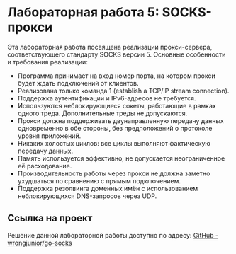 
# Лабораторная работа 5: SOCKS-прокси

Эта лабораторная работа посвящена реализации прокси-сервера, соответствующего стандарту SOCKS версии 5. Основные особенности и требования реализации:

- Программа принимает на вход номер порта, на котором прокси будет ждать подключений от клиентов.
- Реализована только команда 1 (establish a TCP/IP stream connection).
- Поддержка аутентификации и IPv6-адресов не требуется.
- Используются неблокирующиеся сокеты, работающие в рамках одного треда. Дополнительные треды не допускаются.
- Прокси должна поддерживать двунаправленную передачу данных одновременно в обе стороны, без предположений о протоколе уровня приложений.
- Никаких холостых циклов: все циклы выполняют фактическую передачу данных.
- Память используется эффективно, не допускается неограниченное её расходование.
- Производительность работы через прокси не должна заметно ухудшаться по сравнению с прямым подключением.
- Поддержка резолвинга доменных имён с использованием неблокирующихся DNS-запросов через UDP.

## Ссылка на проект

Решение данной лабораторной работы доступно по адресу: [GitHub - wrongjunior/go-socks](https://github.com/wrongjunior/go-socks/tree/main)

